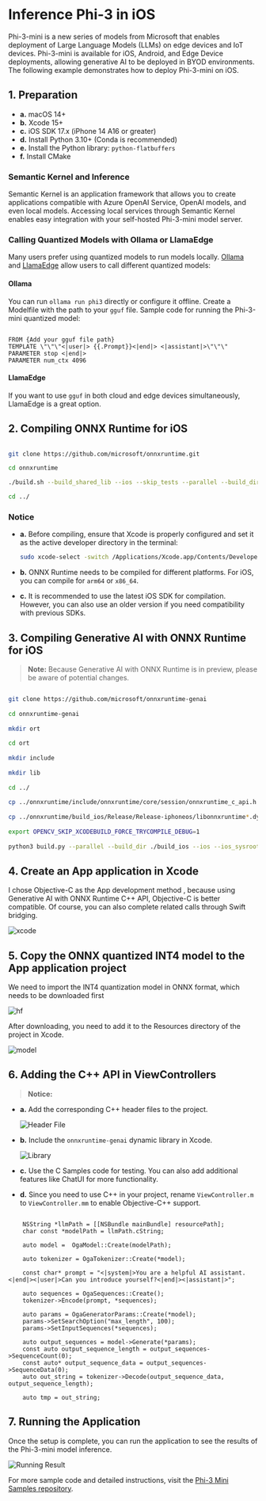 # **Inference Phi-3 in iOS**

Phi-3-mini is a new series of models from Microsoft that enables deployment of Large Language Models (LLMs) on edge devices and IoT devices. Phi-3-mini is available for iOS, Android, and Edge Device deployments, allowing generative AI to be deployed in BYOD environments. The following example demonstrates how to deploy Phi-3-mini on iOS.

## **1. Preparation**

- **a.** macOS 14+
- **b.** Xcode 15+
- **c.** iOS SDK 17.x (iPhone 14 A16 or greater)
- **d.** Install Python 3.10+ (Conda is recommended)
- **e.** Install the Python library: `python-flatbuffers`
- **f.** Install CMake

### Semantic Kernel and Inference

Semantic Kernel is an application framework that allows you to create applications compatible with Azure OpenAI Service, OpenAI models, and even local models. Accessing local services through Semantic Kernel enables easy integration with your self-hosted Phi-3-mini model server.

### Calling Quantized Models with Ollama or LlamaEdge

Many users prefer using quantized models to run models locally. [Ollama](https://ollama.com) and [LlamaEdge](https://llamaedge.com) allow users to call different quantized models:

#### **Ollama**

You can run `ollama run phi3` directly or configure it offline. Create a Modelfile with the path to your `gguf` file. Sample code for running the Phi-3-mini quantized model:

```gguf

FROM {Add your gguf file path}
TEMPLATE \"\"\"<|user|> {{.Prompt}}<|end|> <|assistant|>\"\"\"
PARAMETER stop <|end|>
PARAMETER num_ctx 4096
```

#### **LlamaEdge**

If you want to use `gguf` in both cloud and edge devices simultaneously, LlamaEdge is a great option.

## **2. Compiling ONNX Runtime for iOS**

```bash

git clone https://github.com/microsoft/onnxruntime.git

cd onnxruntime

./build.sh --build_shared_lib --ios --skip_tests --parallel --build_dir ./build_ios --ios --apple_sysroot iphoneos --osx_arch arm64 --apple_deploy_target 17.5 --cmake_generator Xcode --config Release

cd ../

```

### **Notice**

- **a.** Before compiling, ensure that Xcode is properly configured and set it as the active developer directory in the terminal:

    ```bash
    sudo xcode-select -switch /Applications/Xcode.app/Contents/Developer
    ```

- **b.** ONNX Runtime needs to be compiled for different platforms. For iOS, you can compile for `arm64` or `x86_64`.

- **c.** It is recommended to use the latest iOS SDK for compilation. However, you can also use an older version if you need compatibility with previous SDKs.

## **3. Compiling Generative AI with ONNX Runtime for iOS**

> **Note:** Because Generative AI with ONNX Runtime is in preview, please be aware of potential changes.

```bash

git clone https://github.com/microsoft/onnxruntime-genai
 
cd onnxruntime-genai
 
mkdir ort
 
cd ort
 
mkdir include
 
mkdir lib
 
cd ../
 
cp ../onnxruntime/include/onnxruntime/core/session/onnxruntime_c_api.h ort/include
 
cp ../onnxruntime/build_ios/Release/Release-iphoneos/libonnxruntime*.dylib* ort/lib
 
export OPENCV_SKIP_XCODEBUILD_FORCE_TRYCOMPILE_DEBUG=1
 
python3 build.py --parallel --build_dir ./build_ios --ios --ios_sysroot iphoneos --ios_arch arm64 --ios_deployment_target 17.5 --cmake_generator Xcode --cmake_extra_defines CMAKE_XCODE_ATTRIBUTE_CODE_SIGNING_ALLOWED=NO

```

## **4. Create an App application in Xcode**

I chose Objective-C as the App development method , because using Generative AI with ONNX Runtime C++ API, Objective-C is better compatible. Of course, you can also complete related calls through Swift bridging.

![xcode](../../imgs/03/iOS/xcode.png)

## **5. Copy the ONNX quantized INT4 model to the App application project**

We need to import the INT4 quantization model in ONNX format, which needs to be downloaded first

![hf](../../imgs/03/iOS/hf.png)

After downloading, you need to add it to the Resources directory of the project in Xcode.

![model](../../imgs/03/iOS/model.png)

## **6. Adding the C++ API in ViewControllers**

> **Notice:**

- **a.** Add the corresponding C++ header files to the project.

  ![Header File](../../imgs/03/iOS/head.png)

- **b.** Include the `onnxruntime-genai` dynamic library in Xcode.

  ![Library](../../imgs/03/iOS/lib.png)

- **c.** Use the C Samples code for testing. You can also add additional features like ChatUI for more functionality.

- **d.** Since you need to use C++ in your project, rename `ViewController.m` to `ViewController.mm` to enable Objective-C++ support.

```objc

    NSString *llmPath = [[NSBundle mainBundle] resourcePath];
    char const *modelPath = llmPath.cString;

    auto model =  OgaModel::Create(modelPath);

    auto tokenizer = OgaTokenizer::Create(*model);

    const char* prompt = "<|system|>You are a helpful AI assistant.<|end|><|user|>Can you introduce yourself?<|end|><|assistant|>";

    auto sequences = OgaSequences::Create();
    tokenizer->Encode(prompt, *sequences);

    auto params = OgaGeneratorParams::Create(*model);
    params->SetSearchOption("max_length", 100);
    params->SetInputSequences(*sequences);

    auto output_sequences = model->Generate(*params);
    const auto output_sequence_length = output_sequences->SequenceCount(0);
    const auto* output_sequence_data = output_sequences->SequenceData(0);
    auto out_string = tokenizer->Decode(output_sequence_data, output_sequence_length);
    
    auto tmp = out_string;

```

## **7. Running the Application**

Once the setup is complete, you can run the application to see the results of the Phi-3-mini model inference.

![Running Result](../../imgs/03/iOS/result.jpg)

For more sample code and detailed instructions, visit the [Phi-3 Mini Samples repository](https://github.com/Azure-Samples/Phi-3MiniSamples/tree/main/ios).
